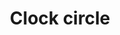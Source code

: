 ---
title: Clock circle
tags: ["clock", "circle", "time", "watch", "hour"]
icon: clock-circle
svg: '<svg xmlns="http://www.w3.org/2000/svg" width="24" height="24" fill="none" viewBox="0 0 24 24" stroke-width="1.5" stroke-linecap="round" stroke-linejoin="round" stroke="currentColor"><path d="M12.147 6v6l4 2"/><circle cx="12" cy="12" r="9"/></svg>'
---